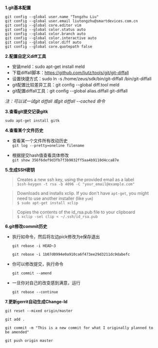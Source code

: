 **1.git基本配置**

    git config --global user.name "Tongzhu Liu"
    git config --global user.email liutongzhu@smartdevices.com.cn
    git config --global core.editor vim
    git config --global color.status auto
    git config --global color.branch auto
    git config --global color.interactive auto
    git config --global color.diff auto
    git config --global core.quotepath false

**2.配置自定义diff工具**
- 安装meld：sudo apt-get install meld
- 下载diffall脚本：https://github.com/liutz/tools/git/git-diffall
- 设置快捷方式：sudo ln -s /home/zeus/sdk/bin/git-diffall /bin/git-diffall
- git配置比较差异工具：git config --global diff.tool meld
- git配置diffall工具：git config --global alias.diffall git-diffall

*注：可以试一试git diffall 或git diffall --cached 命令*

**3.查看git提交记录gitk**
 
`sudo apt-get install gitk`

**4.查看某个文件历史**
- 查看某一个文件所有改动历史  
 `git log --pretty=oneline filename`

- 根据提交hash值查看具体修改  
 `git show 356f6def9d3fb7f3b9032ff5aa4b9110d4cca87e`

**5.生成SSH密钥**

 >Creates a new ssh key, using the provided email as a label  
 `$ssh-keygen -t rsa -b 4096 -C "your_email@example.com"`

 >Downloads and installs xclip. If you don't have `apt-get`, you might need to use another installer (like `yum`)    
 `$ sudo apt-get install xclip `
 
 >Copies the contents of the id_rsa.pub file to your clipboard   
 `$ xclip -sel clip < ~/.ssh/id_rsa.pub `

**6.git修改commit历史**
- 执行如命令，然后将左边pick修改为e保存退出

  `git rebase -i HEAD~3`

  `git rebase -i 1b07d0994e0a910ca6f473ee29d3211dc9dabefc`

- 你可以修改提交，执行命令

  `git commit --amend` 

- 一旦你对自己的改变感到满意，运行
  
  `git rebase --continue` 

**7.更新gerrit自动生成Change-Id**

`git reset --mixed origin/master`

`git add .`

`git commit -m "This is a new commit for what I originally planned to be amended"`

`git push origin master`
